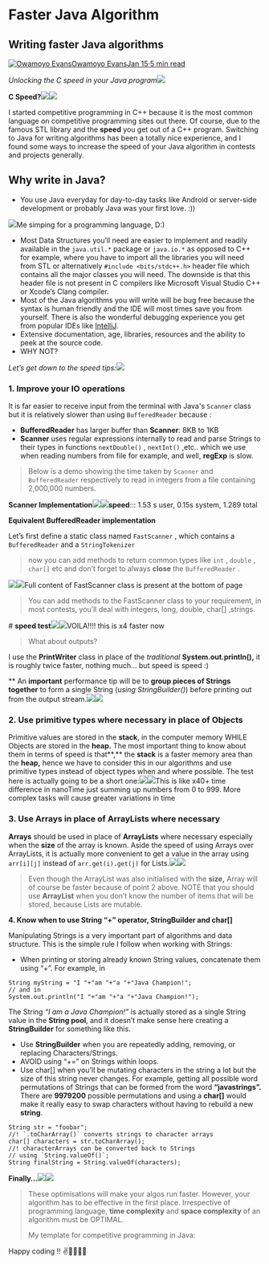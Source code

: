 # Faster Java Algorithm

## **Writing faster Java algorithms** <a id="a0ec"></a>

[![Owamoyo Evans](https://miro.medium.com/fit/c/56/56/1*-Y6tEsje5nFsWgrEaDXOew.jpeg)](https://lordvidex.medium.com/?source=post_page-----bc022294b589--------------------------------)[Owamoyo Evans](https://lordvidex.medium.com/?source=post_page-----bc022294b589--------------------------------)[Jan 15·5 min read](https://lordvidex.medium.com/writing-faster-java-algorithms-bc022294b589?source=post_page-----bc022294b589--------------------------------)

_Unlocking the C speed in your Java program_![](https://miro.medium.com/max/1400/1*Plu0umAuwd9HmOG45BLn1g.png)

**C Speed?**![](https://miro.medium.com/freeze/max/60/1*MdkzG09XlWOQbVnmtj4YVA.gif?q=20)![](https://miro.medium.com/max/498/1*MdkzG09XlWOQbVnmtj4YVA.gif)

I started competitive programming in C++ because it is the most common language on competitive programming sites out there. Of course, due to the famous STL library and the **speed** you get out of a C++ program. Switching to Java for writing algorithms has been a totally nice experience, and I found some ways to increase the speed of your Java algorithm in contests and projects generally.

## **Why write in Java?** <a id="8884"></a>

* You use Java everyday for day-to-day tasks like Android or server-side development or probably Java was your first love. :\)\)

![](https://miro.medium.com/max/768/1*Kg-pJIyvZ5AheTsd5L10DQ.gif)Me simping for a programming language, D:\)

* Most Data Structures you’ll need are easier to implement and readily available in the `java.util.*` package or `java.io.*` as opposed to C++ for example, where you have to import all the libraries you will need from STL or alternatively `#include <bits/stdc++.h>` header file which contains all the major classes you will need. The downside is that this header file is not present in C compilers like Microsoft Visual Studio C++ or Xcode’s Clang compiler.
* Most of the Java algorithms you will write will be bug free because the syntax is human friendly and the IDE will most times save you from yourself. There is also the wonderful debugging experience you get from popular IDEs like [IntelliJ](https://www.jetbrains.com/idea/).
* Extensive documentation, age, libraries, resources and the ability to peek at the source code.
* WHY NOT?

_Let’s get down to the speed tips:_![](https://miro.medium.com/max/800/1*HhS9K9r4E0HG4dlDaWlHAA.gif)

### **1. Improve your IO operations** <a id="eeb1"></a>

It is far easier to receive input from the terminal with Java's `Scanner` class but it is relatively slower than using `BufferedReader` because :

* **BufferedReader** has larger buffer than **Scanner**: 8KB to 1KB
* **Scanner** uses regular expressions internally to read and parse Strings to their types in functions `nextDouble()` , `nextInt()` ,etc.. which we use when reading numbers from file for example, and well, **regExp** is slow.

> Below is a demo showing the time taken by `Scanner` and `BufferedReader` respectively to read in integers from a file containing 2,000,000 numbers.

**Scanner Implementation**![](https://miro.medium.com/max/60/1*vVHxnZBRmTdMx2JH90sKsA.png?q=20)![](https://miro.medium.com/max/700/1*vVHxnZBRmTdMx2JH90sKsA.png)**speed**::: 1.53 s user, 0.15s system, 1.289 total

**Equivalent BufferedReader implementation**

Let’s first define a static class named `FastScanner` , which contains a `BufferedReader` and a `StringTokenizer`

> now you can add methods to return common types like `int` , `double` , `char[]` etc and don’t forget to always **close** the `BufferedReader` .

![](https://miro.medium.com/max/60/1*Q05kokAshGpywp5MXaQ79w.png?q=20)![](https://miro.medium.com/max/700/1*Q05kokAshGpywp5MXaQ79w.png)Full content of FastScanner class is present at the bottom of page

> You can add methods to the FastScanner class to your requirement, in most contests, you’ll deal with integers, long, double, char\[\] ,strings.

\# **speed test**![](https://miro.medium.com/max/60/1*e2JIdqSPd4YO0DtHpPH1ow.png?q=20)![](https://miro.medium.com/max/700/1*e2JIdqSPd4YO0DtHpPH1ow.png)VOILA!!!! this is x4 faster now

> What about outputs?

I use the **PrintWriter** class in place of the _traditional_ **System.out.println\(\),** it is roughly twice faster, nothing much… but speed is speed :\)

\*\* An **important** performance tip will be to **group pieces of Strings together** to form a single String \(_using StringBuilder\(\)_\) before printing out from the output stream.![](https://miro.medium.com/max/60/1*tFN8hndjpRwOX-QryIJSSA.png?q=20)![](https://miro.medium.com/max/700/1*tFN8hndjpRwOX-QryIJSSA.png)

### **2. Use primitive types where necessary in place of Objects** <a id="6ad2"></a>

Primitive values are stored in the **stack**, in the computer memory WHILE Objects are stored in the **heap.** The most important thing to know about them in terms of speed is that**,** the **stack** is a faster memory area than the **heap,** hence we have to consider this in our algorithms and use primitive types instead of object types when and where possible. The test here is actually going to be a short one:![](https://miro.medium.com/max/60/1*oDNQ_Q0JAC7LN_F3HL9JTg.png?q=20)![](https://miro.medium.com/max/700/1*oDNQ_Q0JAC7LN_F3HL9JTg.png)This is like x40+ time difference in nanoTime just summing up numbers from 0 to 999. More complex tasks will cause greater variations in time

### **3. Use Arrays in place of ArrayLists where necessary** <a id="4f89"></a>

**Arrays** should be used in place of **ArrayLists** where necessary especially when the **size** of the array is known. Aside the speed of using Arrays over ArrayLists, it is actually more convenient to get a value in the array using `arr[i][j]` instead of `arr.get(i).get(j)` for Lists.![](https://miro.medium.com/max/60/1*8SJi1r__vmotUmSQUDw0qA.png?q=20)![](https://miro.medium.com/max/700/1*8SJi1r__vmotUmSQUDw0qA.png)

> Even though the ArrayList was also initialised with the **size,** Array will of course be faster because of point 2 above. NOTE that you should use **ArrayList** when you don’t know the number of items that will be stored, because Lists are mutable.

**4. Know when to use String “+” operator, StringBuilder and char\[\]**

Manipulating Strings is a very important part of algorithms and data structure. This is the simple rule I follow when working with Strings:

* When printing or storing already known String values, concatenate them using “+”. For example, in

```text
String myString = "I "+"am "+"a "+"Java Champion!";
// and in
System.out.println("I "+"am "+"a "+"Java Champion!");
```

The String _“I am a Java Champion!”_ is actually stored as a single String value in the **String pool**, and it doesn’t make sense here creating a **StringBuilder** for something like this.

* Use **StringBuilder** when you are repeatedly adding, removing, or replacing Characters/Strings.
* AVOID using “+=” on Strings within loops.
* Use char\[\] when you’ll be mutating characters in the string a lot but the size of this string never changes. For example, getting all possible word permutations of Strings that can be formed from the word **“javastrings”.** There are **9979200** possible permutations and using a **char\[\]** would make it really easy to swap characters without having to rebuild a new **string**.

```text
String str = "foobar";
//! `.toCharArray()` converts strings to character arrays
char[] characters = str.toCharArray();
//! characterArrays can be converted back to Strings
// using `String.valueOf()`;
String finalString = String.valueOf(characters);
```

**Finally…**![](https://miro.medium.com/freeze/max/60/1*ksgjRDI2QvSM1fiazo6vOA.gif?q=20)![](https://miro.medium.com/max/498/1*ksgjRDI2QvSM1fiazo6vOA.gif)

> These optimisations will make your algos run faster. However, your algorithm has to be effective in the first place. Irrespective of programming language, **time complexity** and **space complexity** of an algorithm must be OPTIMAL.
>
> My template for competitive programming in Java:

Happy coding !! ✌️🤖👨🏽‍💻


